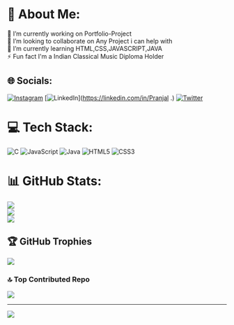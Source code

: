 # 💫 About Me:
🔭 I’m currently working on Portfolio-Project<br>👯 I’m looking to collaborate on Any Project i can help with<br>🌱 I’m currently learning HTML,CSS,JAVASCRIPT,JAVA<br>⚡ Fun fact I'm a Indian Classical Music Diploma Holder


## 🌐 Socials:
[![Instagram](https://img.shields.io/badge/Instagram-%23E4405F.svg?logo=Instagram&logoColor=white)](https://instagram.com/papapureza) [![LinkedIn](https://img.shields.io/badge/LinkedIn-%230077B5.svg?logo=linkedin&logoColor=white)](https://linkedin.com/in/Pranjal .) [![Twitter](https://img.shields.io/badge/Twitter-%231DA1F2.svg?logo=Twitter&logoColor=white)](https://twitter.com/PapaPureza) 

# 💻 Tech Stack:
![C](https://img.shields.io/badge/c-%2300599C.svg?style=for-the-badge&logo=c&logoColor=white) ![JavaScript](https://img.shields.io/badge/javascript-%23323330.svg?style=for-the-badge&logo=javascript&logoColor=%23F7DF1E) ![Java](https://img.shields.io/badge/java-%23ED8B00.svg?style=for-the-badge&logo=openjdk&logoColor=white) ![HTML5](https://img.shields.io/badge/html5-%23E34F26.svg?style=for-the-badge&logo=html5&logoColor=white) ![CSS3](https://img.shields.io/badge/css3-%231572B6.svg?style=for-the-badge&logo=css3&logoColor=white)
# 📊 GitHub Stats:
![](https://github-readme-stats.vercel.app/api?username=PapaPureza999&theme=dark&hide_border=false&include_all_commits=false&count_private=false)<br/>
![](https://github-readme-streak-stats.herokuapp.com/?user=PapaPureza999&theme=dark&hide_border=false)<br/>
![](https://github-readme-stats.vercel.app/api/top-langs/?username=PapaPureza999&theme=dark&hide_border=false&include_all_commits=false&count_private=false&layout=compact)

## 🏆 GitHub Trophies
![](https://github-profile-trophy.vercel.app/?username=PapaPureza999&theme=radical&no-frame=false&no-bg=true&margin-w=4)

### 🔝 Top Contributed Repo
![](https://github-contributor-stats.vercel.app/api?username=PapaPureza999&limit=5&theme=dark&combine_all_yearly_contributions=true)

---
[![](https://visitcount.itsvg.in/api?id=PapaPureza999&icon=0&color=0)](https://visitcount.itsvg.in)

<!-- Proudly created with GPRM ( https://gprm.itsvg.in ) -->

